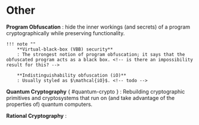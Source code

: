 # Other

**Program Obfuscation**
: hide the inner workings (and secrets) of a program cryptographically while preserving functionality. 

    !!! note ""
        **Virtual-black-box (VBB) security**
        : The strongest notion of program obfuscation; it says that the obfuscated program acts as a black box. <!-- is there an impossibility result for this? -->

        **Indistinguishability obfuscation (iO)**
        : Usually styled as $\mathcal{iO}$. <!-- todo -->

**Quantum Cryptography** { #quantum-crypto }
: Rebuilding cryptographic primitives and cryptosystems that run on (and take advantage of the properties of) quantum computers.

**Rational Cryptography**
: 
